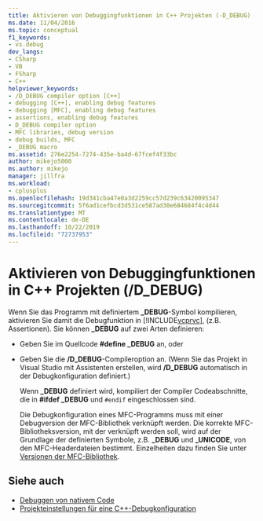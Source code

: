 ```yaml
---
title: Aktivieren von Debuggingfunktionen in C++ Projekten (-D_DEBUG) | Microsoft-Dokumentation
ms.date: 11/04/2016
ms.topic: conceptual
f1_keywords:
- vs.debug
dev_langs:
- CSharp
- VB
- FSharp
- C++
helpviewer_keywords:
- /D_DEBUG compiler option [C++]
- debugging [C++], enabling debug features
- debugging [MFC], enabling debug features
- assertions, enabling debug features
- D_DEBUG compiler option
- MFC libraries, debug version
- debug builds, MFC
- _DEBUG macro
ms.assetid: 276e2254-7274-435e-ba4d-67fcef4f33bc
author: mikejo5000
ms.author: mikejo
manager: jillfra
ms.workload:
- cplusplus
ms.openlocfilehash: 19d341cba47e0a3d2259cc57d239c63420095347
ms.sourcegitcommit: 5f6ad1cefbcd3d531ce587ad30e684684f4c4d44
ms.translationtype: MT
ms.contentlocale: de-DE
ms.lasthandoff: 10/22/2019
ms.locfileid: "72737953"
---
```

# <a name="enabling-debug-features-in-c-projects-d_debug"></a>Aktivieren von Debuggingfunktionen in C++ Projekten (/D_DEBUG)
Wenn Sie das Programm mit definiertem **_DEBUG**-Symbol kompilieren, aktivieren Sie damit die Debugfunktion in [!INCLUDE[vcprvc](../code-quality/includes/vcprvc_md.md)], (z.B. Assertionen). Sie können **_DEBUG** auf zwei Arten definieren:

- Geben Sie im Quellcode **#define _DEBUG** an, oder

- Geben Sie die **/D_DEBUG**-Compileroption an. (Wenn Sie das Projekt in Visual Studio mit Assistenten erstellen, wird **/D_DEBUG** automatisch in der Debugkonfiguration definiert.)

  Wenn **_DEBUG** definiert wird, kompiliert der Compiler Codeabschnitte, die in **#ifdef _DEBUG** und `#endif` eingeschlossen sind.

  Die Debugkonfiguration eines MFC-Programms muss mit einer Debugversion der MFC-Bibliothek verknüpft werden. Die korrekte MFC-Bibliotheksversion, mit der verknüpft werden soll, wird auf der Grundlage der definierten Symbole, z.B. **_DEBUG** und **_UNICODE**, von den MFC-Headerdateien bestimmt. Einzelheiten dazu finden Sie unter [Versionen der MFC-Bibliothek](/cpp/mfc/mfc-library-versions).

## <a name="see-also"></a>Siehe auch
- [Debuggen von nativem Code](../debugger/debugging-native-code.md)
- [Projekteinstellungen für eine C++-Debugkonfiguration](../debugger/project-settings-for-a-cpp-debug-configuration.md)